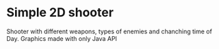 # Simple 2D shooter
Shooter with different weapons, types of enemies and chanching time of Day.
Graphics made with only Java API
